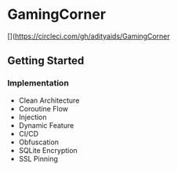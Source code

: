 # GamingCorner

[![<adityids>](https://circleci.com/gh/adityaids/GamingCorner.svg?style=svg)](https://circleci.com/gh/adityaids/GamingCorner

## Getting Started

### Implementation

* Clean Architecture
* Coroutine Flow
* Injection
* Dynamic Feature
* CI/CD
* Obfuscation
* SQLite Encryption
* SSL Pinning

